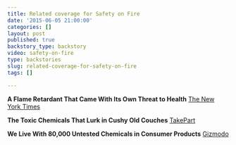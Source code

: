 ```yaml
---
title: Related coverage for Safety on Fire
date: '2015-06-05 21:00:00'
categories: []
layout: post
published: true
backstory_type: backstory
video: safety-on-fire
type: backstories
slug: related-coverage-for-safety-on-fire
tags: []

---
```

**A Flame Retardant That Came With Its Own Threat to Health**
[The New York Times](http://www.nytimes.com/2015/05/04/us/a-flame-retardant-that-came-with-its-own-threat-to-health.html)

**The Toxic Chemicals That Lurk in Cushy Old Couches**
[TakePart](http://www.takepart.com/article/2015/05/03/enviro)

**We Live With 80,000 Untested Chemicals in Consumer Products**
[Gizmodo](http://gizmodo.com/we-live-with-80-000-untested-chemicals-thanks-to-corpor-1702009031)

